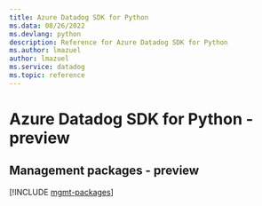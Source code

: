 ```yaml
---
title: Azure Datadog SDK for Python
ms.data: 08/26/2022
ms.devlang: python
description: Reference for Azure Datadog SDK for Python
ms.author: lmazuel
author: lmazuel
ms.service: datadog
ms.topic: reference
---
```

# Azure Datadog SDK for Python - preview

## Management packages - preview
[!INCLUDE [mgmt-packages](datadog-mgmt-index.md)]
